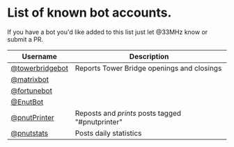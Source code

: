 # List of known bot accounts.

If you have a bot you'd like added to this list just let @33MHz know or submit a PR.

Username|Description
-|-
[@towerbridgebot](https://pnut.io/@towerbridgebot)|Reports Tower Bridge openings and closings
[@matrixbot](https://pnut.io/@matrixbot)|
[@fortunebot](https://pnut.io/@fortunebot)|
[@EnutBot](https://pnut.io/@enutbot)|
[@pnutPrinter](https://pnut.io/@pnutprinter)|Reposts and *prints* posts tagged "#pnutprinter"
[@pnutstats](https://pnut.io/@pnutstats)|Posts daily statistics
